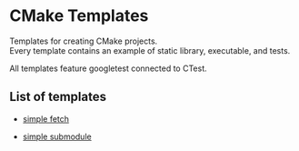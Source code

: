 # CMake Templates

Templates for creating CMake projects.  
Every template contains an example of static library, executable, and tests.

All templates feature googletest connected to CTest.

## List of templates

- [simple fetch](https://github.com/bartex00001/CMake-templates/tree/fetch-googletest)

- [simple submodule](https://github.com/bartex00001/CMake-templates/tree/submodule-googletest)
